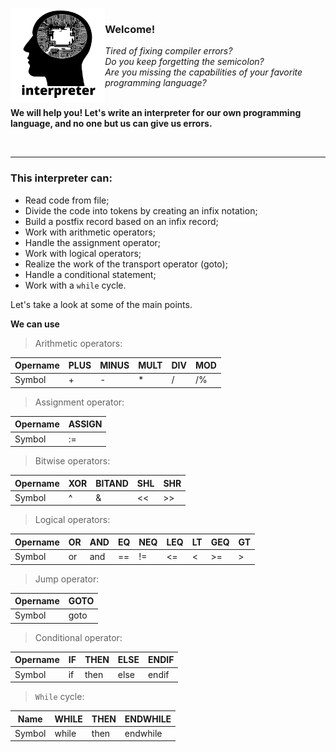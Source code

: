 <br><img src="./image/interpreter.png" width="30%" alt = "image" align = "left"/> 
### Welcome!
*Tired of fixing compiler errors?* <br/>
*Do you keep forgetting the semicolon?* <br/>
*Are you missing the capabilities of your favorite programming language?* <br/><br/>

**We will help you! Let's write an interpreter for our own programming language, and no one but us can give us errors.**

<cut />
<br clear = "left">

---

### This interpreter can:
 * Read code from file;
 * Divide the code into tokens by creating an infix notation;
 * Build a postfix record based on an infix record;
 * Work with arithmetic operators;
 * Handle the assignment operator;
 * Work with logical operators;
 * Realize the work of the transport operator (goto);
 * Handle a conditional statement;
 * Work with a `while` cycle. 

Let's take a look at some of the main points.

**We can use**

>Arithmetic operators:

| Opername |PLUS | MINUS | MULT | DIV | MOD |
|----------|-----|-------|------|-----|-----|
|  Symbol  | \+  |  \-   |  \*  |  /  | /%  |

>Assignment operator:

| Opername | ASSIGN |
|----------|--------|
|  Symbol  |   :=   |

>Bitwise operators:

| Opername | XOR | BITAND | SHL | SHR |
|----------|-----|--------|-----|-----|
|  Symbol  |  ^  |    &   | <<  |  >> |

>Logical operators:

| Opername | OR | AND | EQ | NEQ | LEQ | LT | GEQ | GT | 
|----------|----|-----|----|-----|-----|----|-----|----|
|  Symbol  | or | and | == | !=  |<= |  < |  >= |  > | 

>Jump operator:

| Opername | GOTO |
|----------|------|
|  Symbol  | goto |

>Conditional operator:

| Opername | IF | THEN | ELSE | ENDIF |
|----------|----|------|------|-------|
|  Symbol  | if | then | else | endif |

>`While` cycle:

|   Name   | WHILE | THEN | ENDWHILE | 
|----------|-------|------|----------|
|  Symbol  | while | then | endwhile |


